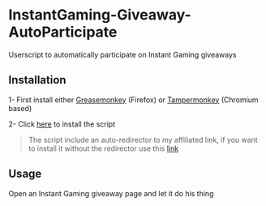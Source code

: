 # InstantGaming-Giveaway-AutoParticipate
Userscript to automatically participate on Instant Gaming giveaways
## Installation
1- First install either [Greasemonkey](http://www.greasespot.net/) (Firefox) or [Tampermonkey](https://tampermonkey.net/) (Chromium based)

2- Click [here](https://github.com/enzomtpYT/InstantGaming-Giveaway-AutoParticipate/raw/main/participate.user.js) to install the script

> The script include an auto-redirector to my affiliated link, if you want to install it without the redirector use this [link](https://github.com/enzomtpYT/InstantGaming-Giveaway-AutoParticipate/raw/main/no-redirect-participate.user.js)

## Usage
Open an Instant Gaming giveaway page and let it do his thing

